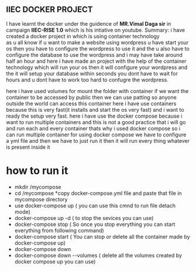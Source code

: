 ## IIEC DOCKER PROJECT 
 I have learnt the docker under the guidence of **MR.Vimal Daga sir** in campaign **IIEC-RISE 1.0** which is his intiative on youtube.
Summary:
i have created a docker project in which is using container technology <br />
as u all know if u want to make a website using wordpress u have start your os 
then you have to configure the wordpress to use it and the u also have to configure 
the database to use the wordpress 
and i may have take around half an hour
and here i have made an project with the help of the container technology
which will run your os then it will configure your wordpress and the it will setup 
your database within seconds you dont have to wait for hours and u dont have to work
too hard to confugre the wordpress.

here i have used volumes for mount the folder with container
if we want the container to be accessed by public then we can use patting 
so anyone outside the world can access this container
here i have use containers because this is very fast(it installs and start the os very fast)
and i want to ready the setup very fast.
here i have use the docker compose because i want to run multiple containers
and this is not a good practice that i will go and run each and every container
thats why i used docker compose so i can run multiple container
for using docker compose we have to configure a yml file and then we have to just run it then it 
will run every thing whatever is present inside it

# how to run it
* mkdir /mycompose
* cd /mycompose
*copy docker-compose.yml file and paste that file in mycompose directory
* use docker-compose up ( you can use this cmnd to run file detach mode)
* docker-compose up -d  ( to stop the sevices you can use)
* docker-compose stop   ( So once you stop everything you can start everything from following command)
* docker-compose start  ( You can stop or delete all the container made by docker-compose up)
* docker-compose down
* docker-compose down --volumes    ( delete all the volumes created by docker compose up you can use)

 
